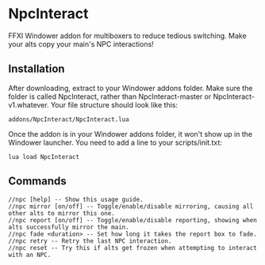 # NpcInteract
FFXI Windower addon for multiboxers to reduce tedious switching. Make your alts copy your main's NPC interactions!

## Installation
After downloading, extract to your Windower addons folder. Make sure the folder is called NpcInteract, rather than NpcInteract-master or NpcInteract-v1.whatever. Your file structure should look like this:

    addons/NpcInteract/NpcInteract.lua

Once the addon is in your Windower addons folder, it won't show up in the Windower launcher. You need to add a line to your scripts/init.txt:

    lua load NpcInteract

## Commands

    //npc [help] -- Show this usage guide.
    //npc mirror [on/off] -- Toggle/enable/disable mirroring, causing all other alts to mirror this one.  
    //npc report [on/off] -- Toggle/enable/disable reporting, showing when alts successfully mirror the main.  
    //npc fade <duration> -- Set how long it takes the report box to fade.
    //npc retry -- Retry the last NPC interaction.  
    //npc reset -- Try this if alts get frozen when attempting to interact with an NPC.  
